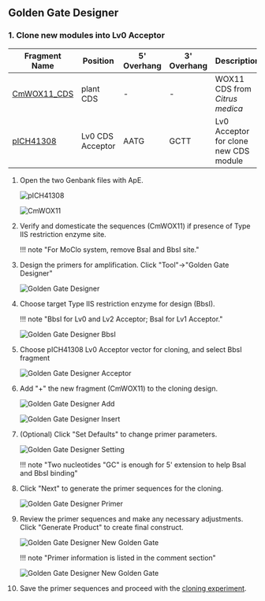 ## Golden Gate Designer

### 1. **Clone new modules into Lv0 Acceptor**

| Fragment Name | Position       | 5' Overhang | 3' Overhang | Description                             |
|---------------|----------------|-------------|-------------|-----------------------------------------|
| [CmWOX11_CDS](../Genbank%20file/CmWOX11_CDS.gb) | plant CDS    | -           | -           | WOX11 CDS from *Citrus medica*          |
| [pICH41308](../Genbank%20file/pICH41308.gb)   | Lv0 CDS Acceptor | AATG       | GCTT       | Lv0 Acceptor for clone new CDS module   |

1. Open the two Genbank files with ApE.

    ![pICH41308](../../../Img/pICH41308.svg)

    ![CmWOX11](../../../Img/CmWOX11.svg)

2. Verify and domesticate the sequences (CmWOX11) if presence of Type IIS restriction enzyme site.

    !!! note "For MoClo system, remove BsaI and BbsI site."

3. Design the primers for amplification. Click "Tool"->"Golden Gate Designer"

    ![Golden Gate Designer](../../../Img/ApE_Golden_Gate_Designer.png)

4. Choose target Type IIS restriction enzyme for design (BbsI).

    !!! note "BbsI for Lv0 and Lv2 Acceptor; BsaI for Lv1 Acceptor."

    ![Golden Gate Designer BbsI](../../../Img/ApE_Golden_Gate_Designer_BbsI.png)

5. Choose pICH41308 Lv0 Acceptor vector for cloning, and select BbsI fragment

    ![Golden Gate Designer Acceptor](../../../Img/ApE_Golden_Gate_Designer_Acceptor.png)

6. Add "+" the new fragment (CmWOX11) to the cloning design.

    ![Golden Gate Designer Add](../../../Img/ApE_Golden_Gate_Designer_add.png)

    ![Golden Gate Designer Insert](../../../Img/ApE_Golden_Gate_Designer_insert.png)

7. (Optional) Click "Set Defaults" to change primer parameters.

    ![Golden Gate Designer Setting](../../../Img/ApE_Golden_Gate_Designer_setting.png)

    !!! note "Two nucleotides "GC" is enough for 5' extension to help BsaI and BbsI binding"

8. Click "Next" to generate the primer sequences for the cloning.

    ![Golden Gate Designer Primer](../../../Img/ApE_Golden_Gate_Designer_primer.png)

9. Review the primer sequences and make any necessary adjustments. Click "Generate Product" to create final construct.

    ![Golden Gate Designer New Golden Gate](../../../Img/ApE_Golden_Gate_Designer_new_golden_gate.png)

    !!! note "Primer information is listed in the comment section"

    ![Golden Gate Designer New Golden Gate](../../../Img/ApE_Golden_Gate_Designer_new_golden_gate.svg)
 

10. Save the primer sequences and proceed with the [cloning experiment](../../../Molecular-Cloning/Golden-Gate-Cloning.md).

